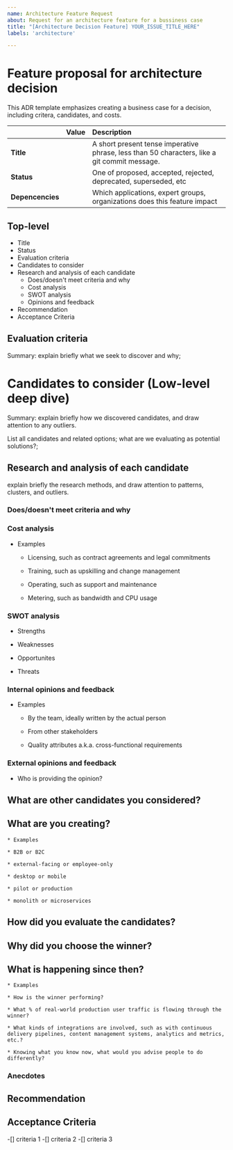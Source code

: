 ```yaml
---
name: Architecture Feature Request
about: Request for an architecture feature for a bussiness case
title: "[Architecture Decision Feature] YOUR_ISSUE_TITLE_HERE"
labels: 'architecture'

---
```


# Feature proposal for architecture decision

This ADR template emphasizes creating a business case for a decision, including critera, candidates, and costs.

|  | Value |  Description | 
|:--| ----- |:--- |  
| **Title** |  | A short present tense imperative phrase, less than 50 characters, like a git commit message. | 
| **Status** |  |  One of proposed, accepted, rejected, deprecated, superseded, etc |
| **Depencencies** | | Which applications, expert groups, organizations does this feature impact |


## Top-level

* Title
* Status
* Evaluation criteria
* Candidates to consider
* Research and analysis of each candidate
  * Does/doesn't meet criteria and why
  * Cost analysis
  * SWOT analysis
  * Opinions and feedback
* Recommendation
* Acceptance Criteria
 

## Evaluation criteria 

Summary: explain briefly what we seek to discover and why;

# Candidates to consider (Low-level deep dive)

Summary: explain briefly how we discovered candidates, and draw attention to any outliers. 

List all candidates and related options; what are we evaluating as potential solutions?;  


## Research and analysis of each candidate

explain briefly the research methods, and draw attention to patterns, clusters, and outliers.

### Does/doesn't meet criteria and why

### Cost analysis

* Examples

    * Licensing, such as contract agreements and legal commitments

    * Training, such as upskilling and change management

    * Operating, such as support and maintenance

    * Metering, such as bandwidth and CPU usage


### SWOT analysis

* Strengths

* Weaknesses

* Opportunites

* Threats

### Internal opinions and feedback


* Examples

    * By the team, ideally written by the actual person

    * From other stakeholders

    * Quality attributes a.k.a. cross-functional requirements 

### External opinions and feedback

* Who is providing the opinion?

## What are other candidates you considered?

## What are you creating? 

    * Examples

    * B2B or B2C

    * external-facing or employee-only

    * desktop or mobile

    * pilot or production

    * monolith or microservices

## How did you evaluate the candidates?

## Why did you choose the winner?

## What is happening since then?

    * Examples

    * How is the winner performing?

    * What % of real-world production user traffic is flowing through the winner?

    * What kinds of integrations are involved, such as with continuous delivery pipelines, content management systems, analytics and metrics, etc.?

    * Knowing what you know now, what would you advise people to do differently?

### Anecdotes

## Recommendation

## Acceptance Criteria

-[] criteria 1
-[] criteria 2
-[] criteria 3





